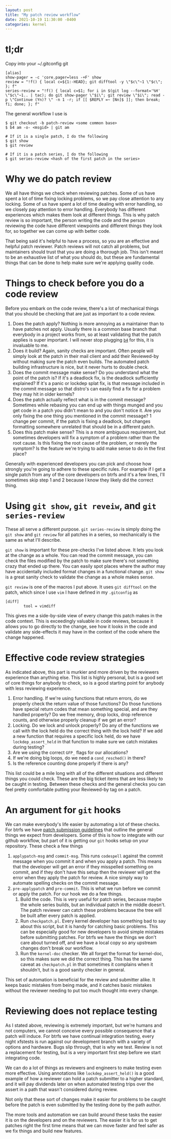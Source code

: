 ```yaml
---
layout: post
title: "My patch review workflow"
date: 2021-10-19 11:30:00 -0400
categories: kernel
---
```


# tl;dr

Copy into your ~/.gitconfig git

```
[alias]
show-pager = -c 'core.pager=less -+F' show
review = "!f() { local c=${1:-HEAD}; git difftool -y \"$c\"~1 \"$c\"; }; f"
series-review = "!f() { local c=$1; for i in $(git log --format='%H' \"$c\"~1.. | tac); do git show-pager \"$i\"; git review \"$i\"; read -p \"Continue (Yn)? \" -n 1 -r; if [[ $REPLY =~ [Nn]$ ]]; then break; fi; done; }; f"
```

The general workflow I use is
```
$ git checkout -b patch-review <some common base>
$ b4 am -o- <msgid> | git am

# If it is a single patch, I do the following
$ git show
$ git review

# If it is a patch series, I do the following
$ git series-review <hash of the first patch in the series>
```

# Why we do patch review

We all have things we check when reviewing patches.  Some of us have spent a lot
of time fixing locking problems, so we pay close attention to any locking.  Some
of us have spent a lot of time dealing with error handling, so we closely pay
attention to error handling.  Everybody has different experiences which makes
them look at different things.  This is why patch review is so important, the
person writing the code and the person reviewing the code have different
viewpoints and different things they look for, so together we can come up with
better code.

That being said it's helpful to have a process, so you are an effective and
helpful patch reviewer.  Patch reviews will not catch all problems, but
maintainers should trust that you are doing a thorough job.  This isn't meant to
be an exhaustive list of what you should do, but these are fundamental things
that can be done to help make sure we're applying quality code.

# Things to check before you do a code review

Before you embark on the code review, there's a lot of mechanical things that
you should be checking that are just as important to a code review.

1. Does the patch apply?  Nothing is more annoying as a maintainer than to have
   patches not apply.  Usually there is a common base branch that everybody in a
   project works from, so at least validating that the patch applies is super
   important.  I will never stop plugging
   [`b4`](https://people.kernel.org/monsieuricon/introducing-b4-and-patch-attestation)
   for this, it is invaluable to me.
2. Does it build?  Again, sanity checks are important.  Often people will simply
   look at the patch in their mail client and add their Reviewed-by without
   making sure the patch even builds.  The automated patch building
   infrastructure is nice, but it never hurts to double check.
3. Does the commit message make sense?  Do you understand what the point of the
   patch is?  If it's a deadlock fix, is the deadlock sufficiently explained?
   If it's a panic or lockdep splat fix, is that message included in the commit
   message so that distro's can easily find a fix for a problem they may hit in
   older kernels?
4. Does the patch actually reflect what is in the commit message?  Sometimes
   while rebasing you can end up with things munged and you get code in a patch
   you didn't mean to and you don't notice it.  Are you only fixing the one
   thing you mentioned in the commit message?  1 change per commit, if the patch
   is fixing a deadlock, but changes formatting somewhere unrelated that should
   be in a different patch.
5. Does this patch make sense?  This is a more ambiguous requirement, but
   sometimes developers will fix a symptom of a problem rather than the root
   cause.  Is this fixing the root cause of the problem, or merely the symptom?
   Is the feature we're trying to add make sense to do in the first place?

Generally with experienced developers you can pick and choose how strongly
you're going to adhere to these specific rules.  For example if I get a single
patch from any of the core developers on btrfs and it's a few lines, I'll
sometimes skip step 1 and 2 because I know they likely did the correct thing.

# Using `git show`, `git reveiw`, and `git series-review`

These all serve a different purpose.  `git series-review` is simply doing the
`git show` and `git review` for all patches in a series, so mechanically is the
same as what I'll describe.

`git show` is important for these pre-checks I've listed above.  It lets you
look at the change as a whole.  You can read the commit message, you can check
the files modified by the patch to make sure there's not something crazy that
ended up there.  You can easily spot places where the author may have
accidentally included format changes in a functional change.  `git show` is a
great sanity check to validate the change as a whole makes sense.

`git review` is one of the macros I put above.  It uses `git difftool` on the
patch, which since I use `vim` I have defined in my `.gitconfig` as

```
[diff]
        tool = vimdiff
```

This gives me a side-by-side view of every change this patch makes in the code
context.  This is exceedingly valuable in code reviews, because it allows you to
go directly to the change, see how it looks in the code and validate any
side-effects it may have in the context of the code where the change happened.

# Effective code review strategies

As indicated above, this part is murkier and more driven by the reviewers
experience than anything else.  This list is highly personal, but is a good set
of core things for anybody to check, so is a good starting point for anybody
with less reviewing experience.

1. Error handling.  If we're using functions that return errors, do we properly
   check the return value of those functions?  Do those functions have special
   return codes that mean something special, and are they handled properly?  Do
   we free memory, drop locks, drop reference counts, and otherwise properly
   cleanup if we get an error?
2. Locking.  Do we lock and unlock properly?  Do any of the functions we call
   with the lock held do the correct thing with the lock held?  If we add a new
   function that requires a specific lock held, do we have `lockdep_assert_held`
   in that function to make sure we catch mistakes during testing?
3. Are we using the correct `GFP_` flags for our allocations?
4. If we're doing big loops, do we need a `cond_resched()` in there?
5. Is the reference counting done properly if there is any?

This list could be a mile long with all of the different situations and
different things you could check.  These are the big ticket items that are less
likely to be caught in testing.  Between these checks and the general checks you
can feel pretty comfortable putting your Reviewed-by tag on a patch.

# An argument for `git` hooks

We can make everybody's life easier by automating a lot of these checks.  For
btrfs we have [patch submission
guidelines](https://github.com/btrfs/btrfs-workflow/blob/master/patch-submission.md)
that outline the general things we expect from developers.  Some of this is how
to integrate with our github workflow, but part of it is getting our `git` hooks
setup on your repository.  These check a few things

1. `applypatch-msg` and `commit-msg`.  This runs `codespell` against the commit
   message when you commit it and when you apply a patch.  This means that the
   developer will get an error if they misspelled something on commit, and if
   they don't have this setup then the reviewer will get the error when they
   apply the patch for review.  A nice simply way to automate spelling checks on
   the commit message.
2. `pre-applypatch` and `pre-commit`.  This is what we run before we commit or
   apply the patch.  For our hook we do a few things.
    1. Build the code.  This is very useful for patch series, because maybe the
       whole series builds, but an individual patch in the middle doesn't.  The
       patch reviewer can catch these problems because the tree will be built
       after every patch is applied.
    2. Run `checkpatch.pl`.  Every kernel developer has something bad to say about
       this script, but it is handy for catching basic problems.  This can be
       especially good for new developers to avoid simple mistakes before
       submitting patches.  For btrfs we have the things we don't care about
       turned off, and we have a local copy so any upstream changes don't break
       our workflow.
    3. Run the `kernel-doc` checker.  We all forget the format for kernel-doc, so
       this makes sure we did the correct thing.  This has the same caveat as
       `checkpatch.pl` in that sometimes it complains when it shouldn't, but is a
       good sanity checker in general.

This set of automation is beneficial for the review and submitter alike.  It
keeps basic mistakes from being made, and it catches basic mistakes without the
reviewer needing to put too much thought into every change.

# Reviewing does not replace testing

As I stated above, reviewing is extremely important, but we're humans and not
computers, we cannot conceive every possible consequence that a patch will
induce.  For btrfs we have continual integration testing, every night xfstests
is run against our development branch with a variety of options and hardware.
Bugs slip through, that is why we test.  Review is not a replacement for
testing, but is a very important first step before we start integrating code.

We can do a lot of things as reviewers and engineers to make testing even more
effective.  Using annotations like `lockdep_assert_held()` is a good example of
how a reviewer can hold a patch submitter to a higher standard, and it will pay
dividends later on when automated testing trips over the assert in a path that
wasn't considered during review.

Not only that these sort of changes make it easier for problems to be caught
before the patch is even submitted by the testing done by the path author.

The more tools and automation we can build around these tasks the easier it is
on the developers and on the reviewers.  The easier it is for us to get patches
right the first time means that we can move faster and feel safer as we fix
things and build new features.

